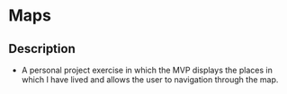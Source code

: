 # Maps

## Description
- A personal project exercise in which the MVP displays the places in which I      have lived and allows the user to navigation through the map.
